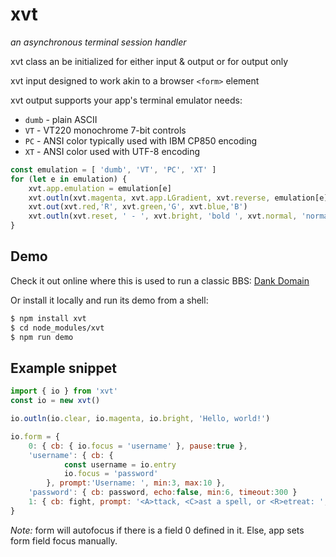 # xvt

*an asynchronous terminal session handler*

xvt class an be initialized for either input & output or for output only

xvt input designed to work akin to a browser `<form>` element

xvt output supports your app's terminal emulator needs:

* `dumb` - plain ASCII
* `VT` - VT220 monochrome 7-bit controls
* `PC` - ANSI color typically used with IBM CP850 encoding
* `XT` - ANSI color used with UTF-8 encoding

```javascript
const emulation = [ 'dumb', 'VT', 'PC', 'XT' ]
for (let e in emulation) {
    xvt.app.emulation = emulation[e]
    xvt.outln(xvt.magenta, xvt.app.LGradient, xvt.reverse, emulation[e], ' BANNER', xvt.noreverse, xvt.app.RGradient)
    xvt.out(xvt.red,'R', xvt.green,'G', xvt.blue,'B')
    xvt.outln(xvt.reset, ' - ', xvt.bright, 'bold ', xvt.normal, 'normal ', xvt.blink, 'flash ', xvt.noblink, xvt.faint, 'dim')
}
```

## Demo

Check it out online where this is used to run a classic BBS: [Dank Domain](https://play.ddgame.us)

Or install it locally and run its demo from a shell:

```bash
$ npm install xvt
$ cd node_modules/xvt
$ npm run demo
```

## Example snippet

```javascript
import { io } from 'xvt'
const io = new xvt()

io.outln(io.clear, io.magenta, io.bright, 'Hello, world!')

io.form = {
    0: { cb: { io.focus = 'username' }, pause:true },
    'username': { cb: {
            const username = io.entry
            io.focus = 'password'
        }, prompt:'Username: ', min:3, max:10 },
    'password': { cb: password, echo:false, min:6, timeout:300 }
    1: { cb: fight, prompt: '<A>ttack, <C>ast a spell, or <R>etreat: ', enter:'a', eol:false, match:/A|C|R/i },
}
```

*Note:* form will autofocus if there is a field 0 defined in it.  Else, app sets form field focus manually.
